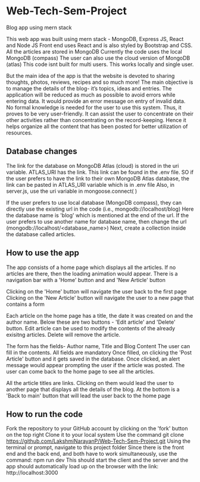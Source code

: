 # Web-Tech-Sem-Project
Blog app using mern stack

This web app was built using mern stack - MongoDB, Express JS, React and Node JS
Front end uses React and is also styled by Bootstrap and CSS.
All the articles are stored in MongoDB
Currently the code uses the local MongoDB (compass)
The user can also use the cloud version of MongoDB (atlas)
This code isnt built for multi users. This works locally and single user.

But the main idea of the app is that the website is devoted to sharing thoughts, photos, reviews, recipes and so much more! 
The main objective is to manage the details of the blog- it’s topics, ideas and entries.
The application will be reduced as much as possible to avoid errors while entering data. 
It would provide an error message on entry of invalid data. 
No formal knowledge is needed for the user to use this system. 
Thus, it proves to be very user-friendly. 
It can assist the user to concentrate on their other activities rather than concentrating on the record-keeping. 
Hence it helps organize all the content that has been posted for better utilization of resources.

## Database changes
The link for the database on MongoDB Atlas (cloud) is stored in the uri variable.
ATLAS_URI has the link. This link can be found in the .env file.
SO if the user prefers to have the link to their own MongoDB Atlas database, the link can be pasted in ATLAS_URI variable which is in .env file
Also, in server.js, use the uri variable in mongoose.connect( )

If the user prefers to use local database (MongoDB compass), they can directly use the existing url in the code (i.e., mongodb://localhost/blog)
Here the database name is 'blog' which is mentioned at the end of the url.
If the user prefers to use another name for database name, then change the url (mongodb://localhost/<database_name>)
Next, create a collection inside the database called articles.

## How to use the app
The app consists of a home page which displays all the articles.
If no articles are there, then the loading animation would appear.
There is a navigation bar with a 'Home' button and and 'New Article' button

Clicking on the 'Home' button will navigate the user back to the first page
Clicking on the 'New Article' button will navigate the user to a new page that contains a form

Each article on the home page has a title, the date it was created on and the author name.
Below these are two buttons - 'Edit article' and 'Delete' button.
Edit article can be used to modify the contents of the already exisitng articles.
Delete will remove the article.

The form has the fields- Author name, Title and Blog Content
The user can fill in the contents. All fields are mandatory
Once filled, on clicking the 'Post Article' button and it gets saved in the database.
Once clicked, an alert message would appear prompting the user if the article was posted.
The user can come back to the home page to see all the articles.

All the article titles are links. Clicking on them would lead the user to another page that displays all the details of the blog.
At the bottom is a 'Back to main' button that will lead the user back to the home page

## How to run the code
Fork the repository to your GitHub account by clicking on the 'fork' button on the top right
Clone it to your local system
  Use the command git clone https://github.com/LakshmiNarayanP/Web-Tech-Sem-Project.git
 Using the terminal or prompt, navigate to this project folder
 Since there is the front end and the back end, and both have to work simultaneously, use the command: npm run dev
 This should start the client and the server and the app should automatically load up on the browser with the link: http://localhost:3000

